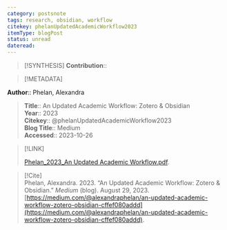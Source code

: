 ```yaml
---
category: postsnote
tags: research, obsidian, workflow
citekey: phelanUpdatedAcademicWorkflow2023
itemType: blogPost
status: unread  
dateread:  
---
```


> [!SYNTHESIS] 
>**Contribution**::

> [!METADATA]  
>
**Author**:: Phelan, Alexandra<br>
> **Title**:: An Updated Academic Workflow: Zotero & Obsidian    
> **Year**:: 2023     
> **Citekey**:: @phelanUpdatedAcademicWorkflow2023    
>**Blog Title**:: Medium   
>**Accessed**:: 2023-10-26   
> 

> [!LINK] 
>
> [Phelan_2023_An Updated Academic Workflow.pdf](file:///Users/steven/Library/Mobile%20Documents/com~apple~CloudDocs/Zotero/bibliography/undefined/2023/Phelan_2023_An%20Updated%20Academic%20Workflow.pdf).

> [!Cite]  
> Phelan, Alexandra. 2023. “An Updated Academic Workflow: Zotero & Obsidian.” _Medium_ (blog). August 29, 2023. [https://medium.com/@alexandraphelan/an-updated-academic-workflow-zotero-obsidian-cffef080addd](https://medium.com/@alexandraphelan/an-updated-academic-workflow-zotero-obsidian-cffef080addd).
